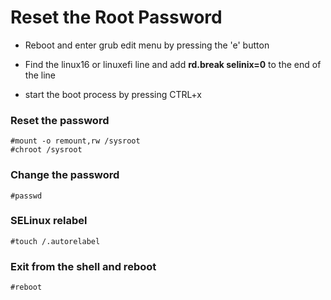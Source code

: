 # Reset the Root Password

* Reboot and enter grub edit menu by pressing the 'e' button 

* Find the linux16 or linuxefi line and add **rd.break selinix=0** to the end of the line

* start the boot process by pressing CTRL+x

### Reset the password

```
#mount -o remount,rw /sysroot
#chroot /sysroot
```

### Change the password

```
#passwd
```

### SELinux relabel
```
#touch /.autorelabel
```

### Exit from the shell and reboot

```
#reboot
```

